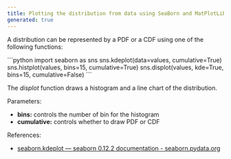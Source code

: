 ```yaml
---
title: Plotting the distribution from data using SeaBorn and MatPlotLib
generated: true
---
```


A distribution can be represented by a PDF or a CDF using one of the following functions:

<div markdown="1" class="ans">
```python
import seaborn as sns
sns.kdeplot(data=values, cumulative=True)
sns.histplot(values, bins=15, cumulative=True)
sns.displot(values, kde=True, bins=15, cumulative=False)
```

The *displot* function draws a histogram and a line chart of the distribution.

Parameters:
- **bins:** controls the number of bin for the histogram
- **cumulative:** controls whether to draw PDF or CDF
</div>

References:
- [seaborn.kdeplot — seaborn 0.12.2 documentation - seaborn.pydata.org](https://seaborn.pydata.org/generated/seaborn.kdeplot.html)
